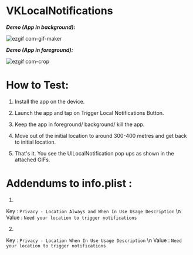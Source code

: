 # VKLocalNotifications

***Demo (App in background):***

![ezgif com-gif-maker](https://user-images.githubusercontent.com/21070922/41287299-e7ae8482-6e5f-11e8-89c2-b27b4f878f9f.gif)

***Demo (App in foreground):***

![ezgif com-crop](https://user-images.githubusercontent.com/21070922/41287438-523b0622-6e60-11e8-9ed4-2f68e7176ac2.gif)

# How to Test:

1) Install the app on the device.

2) Launch the app and tap on Trigger Local Notifications Button.

3) Keep the app in foreground/ background/ kill the app.

4) Move out of the initial location to around 300-400 metres and get back to initial location.

5) That's it. You see the UILocalNotification pop ups as shown in the attached GIFs.

# Addendums to info.plist :

1) 

Key : ``Privacy - Location Always and When In Use Usage Description`` \n
Value : ``Need your location to trigger notifications``

2) 

Key : ``Privacy - Location When In Use Usage Description`` \n
Value : ``Need your location to trigger notifications``
